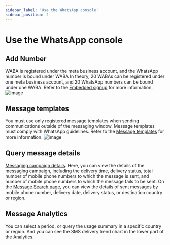 ```yaml
---
sidebar_label: 'Use the WhatsApp console'
sidebar_position: 2
---
```


# Use the WhatsApp console

## Add Number

WABA is registered under the meta business account, and the WhatsApp number is bound under WABA In theory, 20 WABAs can be registered under one meta business account, and 20 WhatsApp numbers can be bound under one WABA. Refer to the [Embedded signup](docs/whatsapp/started/Embeddedsignup.md) for more information.
![image](https://github.com/uSpeedo/product/assets/116861648/e5b77109-549c-448e-83b1-44ed3a804244)

## Message templates

You must use only registered message templates when sending communications outside of the messaging window. Message templates must comply with WhatsApp guidelines. Refer to the [Message templates](docs/whatsapp/started/template.md) for more information.
![image](https://github.com/uSpeedo/product/assets/116861648/cc65346d-55ee-4653-a26d-b744348805bc)


## Query message details

[Messaging campaign details](https://console.uspeedo.com/sms/message). Here, you can view the details of the messaging campaign, including the delivery time, delivery status, total number of mobile phone numbers to which the message is sent, and number of mobile phone numbers to which the message fails to be sent. On the [Message Search page](https://console.uspeedo.com/sms/search), you can view the details of sent messages by mobile phone number, delivery date, delivery status, or destination country or region.

## Message Analytics

You can select a period, or query the usage summary in a specific country or region. And you can see the SMS delivery trend chart in the lower part of the [Analytics](https://console.uspeedo.com/sms/analytics).
